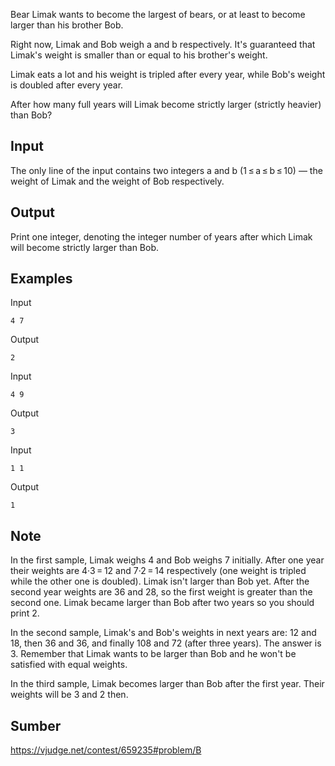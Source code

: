 Bear Limak wants to become the largest of bears, or at least to become larger than his brother Bob.

Right now, Limak and Bob weigh a and b respectively. It's guaranteed that Limak's weight is smaller than or equal to his brother's weight.

Limak eats a lot and his weight is tripled after every year, while Bob's weight is doubled after every year.

After how many full years will Limak become strictly larger (strictly heavier) than Bob?

## Input
The only line of the input contains two integers a and b (1 ≤ a ≤ b ≤ 10) — the weight of Limak and the weight of Bob respectively.

## Output
Print one integer, denoting the integer number of years after which Limak will become strictly larger than Bob.

## Examples
Input
```
4 7
```
Output
```
2
```
Input
```
4 9
```
Output
```
3
```
Input
```
1 1
```
Output
```
1
```

## Note
In the first sample, Limak weighs 4 and Bob weighs 7 initially. After one year their weights are 4·3 = 12 and 7·2 = 14 respectively (one weight is tripled while the other one is doubled). Limak isn't larger than Bob yet. After the second year weights are 36 and 28, so the first weight is greater than the second one. Limak became larger than Bob after two years so you should print 2.

In the second sample, Limak's and Bob's weights in next years are: 12 and 18, then 36 and 36, and finally 108 and 72 (after three years). The answer is 3. Remember that Limak wants to be larger than Bob and he won't be satisfied with equal weights.

In the third sample, Limak becomes larger than Bob after the first year. Their weights will be 3 and 2 then.

## Sumber
https://vjudge.net/contest/659235#problem/B
